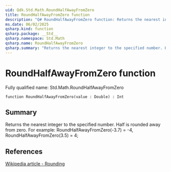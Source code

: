 ```yaml
---
uid: Qdk.Std.Math.RoundHalfAwayFromZero
title: RoundHalfAwayFromZero function
description: "Q# RoundHalfAwayFromZero function: Returns the nearest integer to the specified number. Half is rounded away from zero. For example: RoundHalfAwayFromZero(-3.7) = -4, RoundHalfAwayFromZero(3.5) = 4;"
ms.date: 06/02/2025
qsharp.kind: function
qsharp.package: __Std__
qsharp.namespace: Std.Math
qsharp.name: RoundHalfAwayFromZero
qsharp.summary: "Returns the nearest integer to the specified number. Half is rounded away from zero. For example: RoundHalfAwayFromZero(-3.7) = -4, RoundHalfAwayFromZero(3.5) = 4;"
---
```


# RoundHalfAwayFromZero function

Fully qualified name: Std.Math.RoundHalfAwayFromZero

```qsharp
function RoundHalfAwayFromZero(value : Double) : Int
```

## Summary
Returns the nearest integer to the specified number. Half is rounded away from zero.
For example: RoundHalfAwayFromZero(-3.7) = -4, RoundHalfAwayFromZero(3.5) = 4;

## References
[Wikipedia article - Rounding](https://en.wikipedia.org/wiki/Rounding#Rounding_half_away_from_zero)
